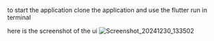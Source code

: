 to start the application clone the application and use the flutter run in terminal  

here is the screenshot of the ui 
![Screenshot_20241230_133502](https://github.com/user-attachments/assets/d3faa2ba-04ef-4bee-80a1-3abe17e53aa4)
